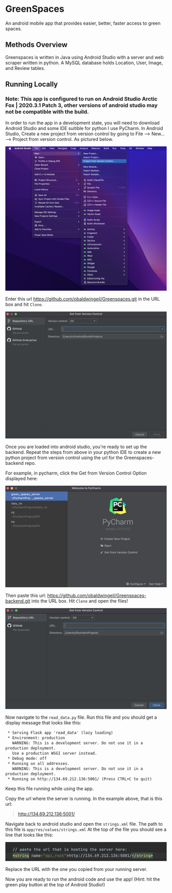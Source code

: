 # GreenSpaces
An android mobile app that provides easier, better, faster access to green spaces.

## Methods Overview
Greenspaces is written in Java using Android Studio with a server and web scraper written in python. A MySQL database holds Location, User, Image, and Review tables.

## Running Locally
### Note: This app is configured to run on Android Studio Arctic Fox | 2020.3.1 Patch 3, other versions of android studio may not be compatible with the build. 

In order to run the app in a development state, you will need to download Android Studio and some IDE suitible for python I use PyCharm. 
In Android Studio, Create a new project from version control by going to File --> New... --> Project from version control. As pictured below. 

![Android Studio From Version Control Image](https://github.com/obaldwingeil/Greenspaces/blob/main/AS-from-version-control.png?raw=true)

Enter this url https://github.com/obaldwingeil/Greenspaces.git in the URL box and hit `Clone`.

![Android Studio Enter URL Image](https://github.com/obaldwingeil/Greenspaces/blob/main/AS-enter-url.png?raw=true)

Once you are loaded into android studio, you're ready to set up the backend. Repeat the steps from above in your python IDE to create a new python project from version control using the url for the Greenspaces-backend repo. 

For example, in pycharm, click the Get from Version Control Option displayed here:

![PyCharm From Version Contrl Image](https://github.com/obaldwingeil/Greenspaces/blob/main/Py-from-version-control.png?raw=true)

Then paste this url: https://github.com/obaldwingeil/Greenspaces-backend.git into the URL box. Hit `Clone` and open the files!

![PyCharm Enter URL Image](https://github.com/obaldwingeil/Greenspaces/blob/main/Py-enter-url.png?raw=true)

Now navigate to the `read_data.py` file. Run this file and you should get a display message that looks like this: 

```
 * Serving Flask app 'read_data' (lazy loading)
 * Environment: production
   WARNING: This is a development server. Do not use it in a production deployment.
   Use a production WSGI server instead.
 * Debug mode: off
 * Running on all addresses.
   WARNING: This is a development server. Do not use it in a production deployment.
 * Running on http://134.69.212.136:5001/ (Press CTRL+C to quit)
 ```
 Keep this file running while using the app. 
 
 Copy the url where the server is running. In the example above, that is this url: 
 > http://134.69.212.136:5001/
 
 Navigate back to android studio and open the `strings.xml` file. The path to this file is `app/res/values/strings.xml`
 At the top of the file you should see a line that looks like this: 
 
 ![Android Studio strings.xml Image](https://github.com/obaldwingeil/Greenspaces/blob/main/strings-xml-example.png?raw=true)
 
 Replace the URL with the one you copied from your running server. 
 
 Now you are ready to run the android code and use the app! (Hint: hit the green play button at the top of Android Studio!)
 
